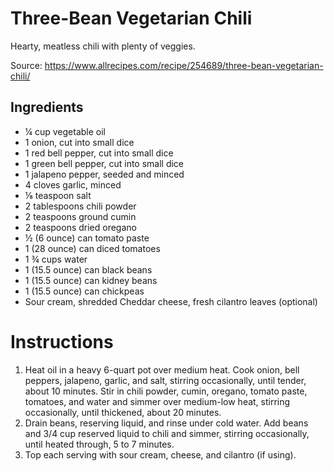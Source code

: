# Three-Bean Vegetarian Chili

Hearty, meatless chili with plenty of veggies.

Source: https://www.allrecipes.com/recipe/254689/three-bean-vegetarian-chili/

## Ingredients

- ¼ cup vegetable oil
- 1 onion, cut into small dice
- 1 red bell pepper, cut into small dice
- 1 green bell pepper, cut into small dice
- 1 jalapeno pepper, seeded and minced
- 4 cloves garlic, minced
- ⅛ teaspoon salt
- 2 tablespoons chili powder
- 2 teaspoons ground cumin
- 2 teaspoons dried oregano
- ½ (6 ounce) can tomato paste
- 1 (28 ounce) can diced tomatoes
- 1 ¾ cups water
- 1 (15.5 ounce) can black beans
- 1 (15.5 ounce) can kidney beans
- 1 (15.5 ounce) can chickpeas
- Sour cream, shredded Cheddar cheese, fresh cilantro leaves (optional)

# Instructions

1. Heat oil in a heavy 6-quart pot over medium heat. Cook onion, bell peppers, jalapeno, garlic, and salt, stirring occasionally, until tender, about 10 minutes. Stir in chili powder, cumin, oregano, tomato paste, tomatoes, and water and simmer over medium-low heat, stirring occasionally, until thickened, about 20 minutes.
2. Drain beans, reserving liquid, and rinse under cold water. Add beans and 3/4 cup reserved liquid to chili and simmer, stirring occasionally, until heated through, 5 to 7 minutes.
3. Top each serving with sour cream, cheese, and cilantro (if using).